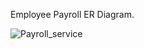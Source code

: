 Employee Payroll ER Diagram.



![Payroll_service](https://github.com/ved603/Payroll_Service/assets/164326875/ffbbe3b6-8ca9-4ad2-a384-afd2c795e289)
